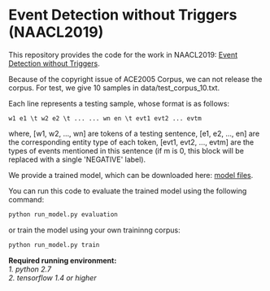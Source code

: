 Event Detection without Triggers (NAACL2019)
============================================

This repository provides the code for the work in NAACL2019: [Event Detection without Triggers](https://www.aclweb.org/anthology/N19-1080).

Because of the copyright issue of ACE2005 Corpus, we can not release the corpus. For test, we give 10 samples in data/test_corpus_10.txt.

Each line represents a testing sample, whose format is as follows:
```
w1 e1 \t w2 e2 \t ... ... wn en \t evt1 evt2 ... evtm
```
where, [w1, w2, ..., wn] are tokens of a testing sentence, [e1, e2, ..., en] are the corresponding entity type of  each token, [evt1, evt2, ..., evtm] are the types of events mentioned in this sentence (if m is 0, this block will be replaced with a single 'NEGATIVE' label). 

We provide a trained model, which can be downloaded here: [model files](https://drive.google.com/open?id=1X9mP8z2mxehxM92VDMQQi4D_HGa4A38U). 

You can run this code to evaluate the trained model using the following command:
```python
python run_model.py evaluation 
```
or train the model using your own traininng corpus:
```python
python run_model.py train 
```

**Required running environment:**  
*1. python 2.7*  
*2. tensorflow 1.4 or higher*  

